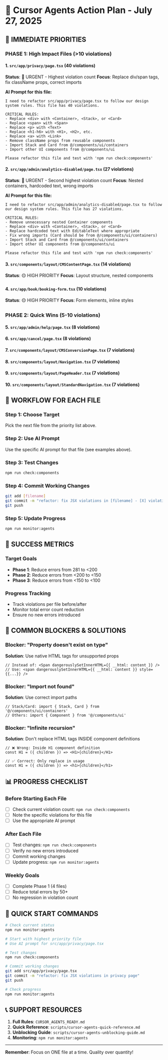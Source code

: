 # 🎯 Cursor Agents Action Plan - July 27, 2025

## 🚀 IMMEDIATE PRIORITIES

### **PHASE 1: High Impact Files (>10 violations)**

#### 1. `src/app/privacy/page.tsx` (40 violations)
**Status**: 🔴 URGENT - Highest violation count
**Focus**: Replace div/span tags, fix className props, correct imports

**AI Prompt for this file:**
```
I need to refactor src/app/privacy/page.tsx to follow our design system rules. This file has 40 violations.

CRITICAL RULES:
- Replace <div> with <Container>, <Stack>, or <Card>
- Replace <span> with <Span> 
- Replace <p> with <Text>
- Replace <h1-h6> with <H1>, <H2>, etc.
- Replace <a> with <Link>
- Remove className props from reusable components
- Import Stack and Card from @/components/ui/containers
- Import other UI components from @/components/ui

Please refactor this file and test with 'npm run check:components'
```

#### 2. `src/app/admin/analytics-disabled/page.tsx` (27 violations)
**Status**: 🔴 URGENT - Second highest violation count
**Focus**: Nested containers, hardcoded text, wrong imports

**AI Prompt for this file:**
```
I need to refactor src/app/admin/analytics-disabled/page.tsx to follow our design system rules. This file has 27 violations.

CRITICAL RULES:
- Remove unnecessary nested Container components
- Replace <div> with <Container>, <Stack>, or <Card>
- Replace hardcoded text with EditableText where appropriate
- Fix wrong imports (Card should be from @/components/ui/containers)
- Import Stack and Card from @/components/ui/containers
- Import other UI components from @/components/ui

Please refactor this file and test with 'npm run check:components'
```

#### 3. `src/components/layout/CMSContentPage.tsx` (14 violations)
**Status**: 🟡 HIGH PRIORITY
**Focus**: Layout structure, nested components

#### 4. `src/app/book/booking-form.tsx` (10 violations)
**Status**: 🟡 HIGH PRIORITY
**Focus**: Form elements, inline styles

### **PHASE 2: Quick Wins (5-10 violations)**

#### 5. `src/app/admin/help/page.tsx` (8 violations)
#### 6. `src/app/cancel/page.tsx` (8 violations)
#### 7. `src/components/layout/CMSConversionPage.tsx` (7 violations)
#### 8. `src/components/layout/Navigation.tsx` (7 violations)
#### 9. `src/components/layout/PageHeader.tsx` (7 violations)
#### 10. `src/components/layout/StandardNavigation.tsx` (7 violations)

## 🔧 WORKFLOW FOR EACH FILE

### **Step 1: Choose Target**
Pick the next file from the priority list above.

### **Step 2: Use AI Prompt**
Use the specific AI prompt for that file (see examples above).

### **Step 3: Test Changes**
```bash
npm run check:components
```

### **Step 4: Commit Working Changes**
```bash
git add [filename]
git commit -m "refactor: fix JSX violations in [filename] - [X] violations resolved"
git push
```

### **Step 5: Update Progress**
```bash
npm run monitor:agents
```

## 🎯 SUCCESS METRICS

### **Target Goals**
- **Phase 1**: Reduce errors from 281 to <200
- **Phase 2**: Reduce errors from <200 to <150
- **Phase 3**: Reduce errors from <150 to <100

### **Progress Tracking**
- Track violations per file before/after
- Monitor total error count reduction
- Ensure no new errors introduced

## 🚨 COMMON BLOCKERS & SOLUTIONS

### **Blocker: "Property doesn't exist on type"**
**Solution**: Use native HTML tags for unsupported props
```tsx
// Instead of: <Span dangerouslySetInnerHTML={{ __html: content }} />
// Use: <span dangerouslySetInnerHTML={{ __html: content }} style={{...}} />
```

### **Blocker: "Import not found"**
**Solution**: Use correct import paths
```tsx
// Stack/Card: import { Stack, Card } from '@/components/ui/containers'
// Others: import { Component } from '@/components/ui'
```

### **Blocker: "Infinite recursion"**
**Solution**: Don't replace HTML tags INSIDE component definitions
```tsx
// ❌ Wrong: Inside H1 component definition
const H1 = ({ children }) => <H1>{children}</H1>

// ✅ Correct: Only replace in usage
const H1 = ({ children }) => <h1>{children}</h1>
```

## 📊 PROGRESS CHECKLIST

### **Before Starting Each File**
- [ ] Check current violation count: `npm run check:components`
- [ ] Note the specific violations for this file
- [ ] Use the appropriate AI prompt

### **After Each File**
- [ ] Test changes: `npm run check:components`
- [ ] Verify no new errors introduced
- [ ] Commit working changes
- [ ] Update progress: `npm run monitor:agents`

### **Weekly Goals**
- [ ] Complete Phase 1 (4 files)
- [ ] Reduce total errors by 50+
- [ ] No regression in violation count

## 🚀 QUICK START COMMANDS

```bash
# Check current status
npm run monitor:agents

# Start with highest priority file
# Use AI prompt for src/app/privacy/page.tsx

# Test changes
npm run check:components

# Commit working changes
git add src/app/privacy/page.tsx
git commit -m "refactor: fix JSX violations in privacy page"
git push

# Check progress
npm run monitor:agents
```

## 📞 SUPPORT RESOURCES

1. **Full Rules**: `CURSOR_AGENTS_READY.md`
2. **Quick Reference**: `scripts/cursor-agents-quick-reference.md`
3. **Unblocking Guide**: `scripts/cursor-agents-unblocking-guide.md`
4. **Monitoring**: `npm run monitor:agents`

---

**Remember**: Focus on ONE file at a time. Quality over quantity! 